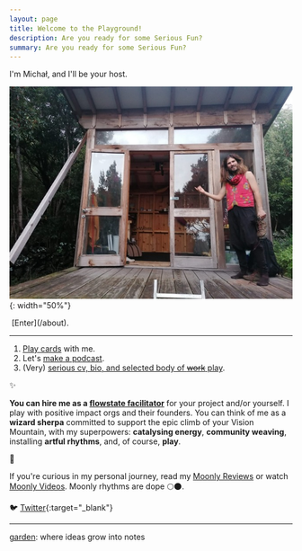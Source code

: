 ```yaml
---
layout: page
title: Welcome to the Playground!
description: Are you ready for some Serious Fun?
summary: Are you ready for some Serious Fun?
---
```


I'm Michał, and I'll be your host. 

![Michał in front of the Cabin](/assets/michal-cabin-vibes-profile.jpeg){: width="50%"}

<img src="" alt="" style="width:50%">
[Enter](/about).



---



1. [Play cards](/cards) with me.
2. Let's [make a podcast](/podcast).
3. (Very) [serious cv, bio, and selected body of ~~work~~ play](bio).

✨

**You can hire me as a [flowstate facilitator](/flowplay)** for your project and/or yourself. I play with positive impact orgs and their founders. You can think of me as a **wizard sherpa** committed to support the epic climb of your Vision Mountain, with my superpowers: **catalysing energy**, **community weaving**, installing **artful rhythms**, and, of course, **play**.

🌳

If you're curious in my personal journey, read my [Moonly Reviews](/moonly-reviews) or watch [Moonly Videos](/moonly-video). Moonly rhythms are dope 🌕🌑. 

🐦 [Twitter](https://twitter.com/michalkorzonek/){:target="_blank"}

---
[garden](/garden): where ideas grow into notes

